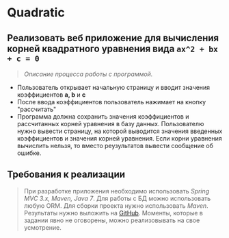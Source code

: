 # Quadratic

## Реализовать веб приложение для вычисления корней квадратного уравнения вида `ax^2 + bx + c = 0`

>*Описание процесса работы с программой.*
* Пользователь открывает начальную страницу и вводит значения коэффициентов **a, b** и **с**
* После ввода коэффициентов пользователь нажимает на кнопку "рассчитать"
* Программа должна сохранить значения коэффициентов и рассчитанных корней уравнения в базу данных. Пользователю нужно вывести страницу, на которой выводится значения введенных коэффициентов и значения корней уравнения. Если корни уравнения вычислить нельзя, то вместо реузультатов вывести сообщение об ошибке.   

## Требования к реализации
> При разработке приложения необходимо использовать *Spring MVC 3.x, Maven, Java 7*. Для работы с БД можно использовать любую ORM. Для сборки проекта нужно использовать *Maven*. Результаты нужно выложить на [GitHub](https://github.com). Моменты, которые в задании явно не оговорены, можно реализовывать на свое усмотрение.

